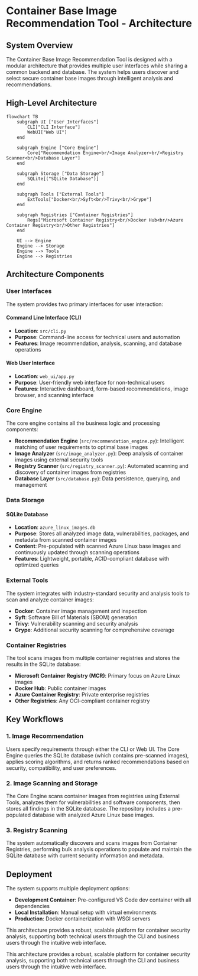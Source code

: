 # Container Base Image Recommendation Tool - Architecture

## System Overview

The Container Base Image Recommendation Tool is designed with a modular architecture that provides multiple user interfaces while sharing a common backend and database. The system helps users discover and select secure container base images through intelligent analysis and recommendations.

## High-Level Architecture

```mermaid
flowchart TB
    subgraph UI ["User Interfaces"]
        CLI["CLI Interface"]
        WebUI["Web UI"]
    end

    subgraph Engine ["Core Engine"]
        Core["Recommendation Engine<br/>Image Analyzer<br/>Registry Scanner<br/>Database Layer"]
    end

    subgraph Storage ["Data Storage"]
        SQLite[("SQLite Database")]
    end

    subgraph Tools ["External Tools"]
        ExtTools["Docker<br/>Syft<br/>Trivy<br/>Grype"]
    end

    subgraph Registries ["Container Registries"]
        Regs["Microsoft Container Registry<br/>Docker Hub<br/>Azure Container Registry<br/>Other Registries"]
    end

    UI --> Engine
    Engine --> Storage
    Engine --> Tools
    Engine --> Registries
```

## Architecture Components

### User Interfaces

The system provides two primary interfaces for user interaction:

#### Command Line Interface (CLI)
- **Location**: `src/cli.py`
- **Purpose**: Command-line access for technical users and automation
- **Features**: Image recommendation, analysis, scanning, and database operations

#### Web User Interface
- **Location**: `web_ui/app.py`
- **Purpose**: User-friendly web interface for non-technical users
- **Features**: Interactive dashboard, form-based recommendations, image browser, and scanning interface

### Core Engine

The core engine contains all the business logic and processing components:

- **Recommendation Engine** (`src/recommendation_engine.py`): Intelligent matching of user requirements to optimal base images
- **Image Analyzer** (`src/image_analyzer.py`): Deep analysis of container images using external security tools
- **Registry Scanner** (`src/registry_scanner.py`): Automated scanning and discovery of container images from registries
- **Database Layer** (`src/database.py`): Data persistence, querying, and management

### Data Storage

#### SQLite Database
- **Location**: `azure_linux_images.db`
- **Purpose**: Stores all analyzed image data, vulnerabilities, packages, and metadata from scanned container images
- **Content**: Pre-populated with scanned Azure Linux base images and continuously updated through scanning operations
- **Features**: Lightweight, portable, ACID-compliant database with optimized queries

### External Tools

The system integrates with industry-standard security and analysis tools to scan and analyze container images:

- **Docker**: Container image management and inspection
- **Syft**: Software Bill of Materials (SBOM) generation
- **Trivy**: Vulnerability scanning and security analysis
- **Grype**: Additional security scanning for comprehensive coverage

### Container Registries

The tool scans images from multiple container registries and stores the results in the SQLite database:

- **Microsoft Container Registry (MCR)**: Primary focus on Azure Linux images
- **Docker Hub**: Public container images
- **Azure Container Registry**: Private enterprise registries
- **Other Registries**: Any OCI-compliant container registry

## Key Workflows

### 1. Image Recommendation
Users specify requirements through either the CLI or Web UI. The Core Engine queries the SQLite database (which contains pre-scanned images), applies scoring algorithms, and returns ranked recommendations based on security, compatibility, and user preferences.

### 2. Image Scanning and Storage
The Core Engine scans container images from registries using External Tools, analyzes them for vulnerabilities and software components, then stores all findings in the SQLite database. The repository includes a pre-populated database with analyzed Azure Linux base images.

### 3. Registry Scanning
The system automatically discovers and scans images from Container Registries, performing bulk analysis operations to populate and maintain the SQLite database with current security information and metadata.

## Deployment

The system supports multiple deployment options:
- **Development Container**: Pre-configured VS Code dev container with all dependencies
- **Local Installation**: Manual setup with virtual environments
- **Production**: Docker containerization with WSGI servers

This architecture provides a robust, scalable platform for container security analysis, supporting both technical users through the CLI and business users through the intuitive web interface.

This architecture provides a robust, scalable platform for container security analysis, supporting both technical users through the CLI and business users through the intuitive web interface.
